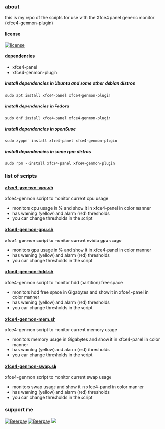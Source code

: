 ### about
this is my repo of the scripts for use with the Xfce4 panel generic monitor (xfce4-genmon-plugin)

#### license  
[![license](https://img.shields.io/github/license/almaceleste/xfce4-genmon-scripts.svg?longCache=true)](https://github.com/almaceleste/xfce4-genmon-scripts/blob/master/LICENSE)

<!-- #### wiki -->

#### dependencies
* xfce4-panel
* xfce4-genmon-plugin
##### install dependencies in Ubuntu and some other debian distros
```
sudo apt install xfce4-panel xfce4-genmon-plugin
```
##### install dependencies in Fedora
```
sudo dnf install xfce4-panel xfce4-genmon-plugin
```
##### install dependencies in openSuse
```
sudo zypper install xfce4-panel xfce4-genmon-plugin
```
##### install dependencies in some rpm distros
```
sudo rpm --install xfce4-panel xfce4-genmon-plugin
```

### list of scripts 
#### [xfce4-genmon-cpu.sh](https://github.com/almaceleste/xfce4-genmon-scripts/raw/master/src/xfce4-genmon-cpu.sh 'download')  
xfce4-genmon script to monitor current cpu usage
* monitors cpu usage in % and show it in xfce4-panel in color manner
* has warning (yellow) and alarm (red) thresholds
* you can change thresholds in the script

#### [xfce4-genmon-gpu.sh](https://github.com/almaceleste/xfce4-genmon-scripts/raw/master/src/xfce4-genmon-gpu.sh 'download')  
xfce4-genmon script to monitor current nvidia gpu usage
* monitors gpu usage in % and show it in xfce4-panel in color manner
* has warning (yellow) and alarm (red) thresholds
* you can change thresholds in the script

#### [xfce4-genmon-hdd.sh](https://github.com/almaceleste/xfce4-genmon-scripts/raw/master/src/xfce4-genmon-hdd.sh 'download')  
xfce4-genmon script to monitor hdd (partition) free space
* monitors hdd free space in Gigabytes and show it in xfce4-panel in color manner
* has warning (yellow) and alarm (red) thresholds
* you can change thresholds in the script

#### [xfce4-genmon-mem.sh](https://github.com/almaceleste/xfce4-genmon-scripts/raw/master/src/xfce4-genmon-mem.sh 'download')  
xfce4-genmon script to monitor current memory usage
* monitors memory usage in Gigabytes and show it in xfce4-panel in color manner
* has warning (yellow) and alarm (red) thresholds
* you can change thresholds in the script

#### [xfce4-genmon-swap.sh](https://github.com/almaceleste/xfce4-genmon-scripts/raw/master/src/xfce4-genmon-swap.sh 'download')  
xfce4-genmon script to monitor current swap usage
* monitors swap usage and show it in xfce4-panel in color manner
* has warning (yellow) and alarm (red) thresholds
* you can change thresholds in the script

### support me
[![Beerpay](https://beerpay.io/almaceleste/xfce4-genmon-scripts/badge.svg?style=beer-square)](https://beerpay.io/almaceleste/xfce4-genmon-scripts) [![Beerpay](https://beerpay.io/almaceleste/xfce4-genmon-scripts/make-wish.svg?style=flat-square)](https://beerpay.io/almaceleste/xfce4-genmon-scripts?focus=wish)
[![](https://img.shields.io/badge/Paypal-donate_me-blue.svg?longCache=true&logo=paypal)](https://www.paypal.me/almaceleste "paypal | donate me") 
